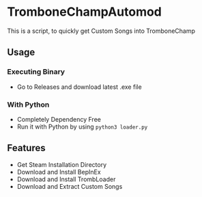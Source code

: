 # TromboneChampAutomod
This is a script, to quickly get Custom Songs into TromboneChamp

## Usage
### Executing Binary
- Go to Releases and download latest .exe file
### With Python
- Completely Dependency Free
- Run it with Python by using `python3 loader.py`

## Features
- Get Steam Installation Directory
- Download and Install BepInEx
- Download and Install TrombLoader
- Download and Extract Custom Songs
